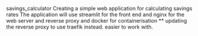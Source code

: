 savings_calculator
Creating a simple web application for calculating savings rates
The application will use streamlit for the front end and nginx for the web server and reverse proxy and docker for containerisation
**
updating the reverse proxy to use traefik instead. easier to work with. 
